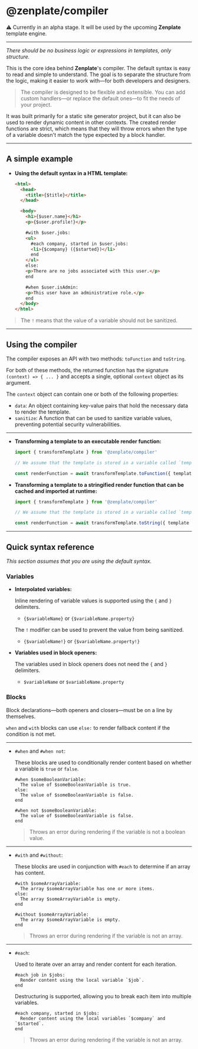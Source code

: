 # @zenplate/compiler

⚠️ Currently in an alpha stage. It will be used by the upcoming **Zenplate** template engine.

---

_There should be no business logic or expressions in templates, only structure._

This is the core idea behind **Zenplate**'s compiler. The default syntax is easy to read and simple to understand. The goal is to separate the structure from the logic, making it easier to work with—for both developers and designers.

> The compiler is designed to be flexible and extensible. You can add custom handlers—or replace the default ones—to fit the needs of your project.

It was built primarily for a static site generator project, but it can also be used to render dynamic content in other contexts. The created render functions are strict, which means that they will throw errors when the type of a variable doesn't match the type expected by a block handler.

---

## A simple example

- **Using the default syntax in a HTML template:**

  ```html
  <html>
    <head>
      <title>{$title}</title>
    </head>

    <body>
      <h1>{$user.name}</h1>
      <p>{$user.profile!}</p>

      #with $user.jobs:
      <ul>
        #each company, started in $user.jobs:
        <li>{$company} ({$started})</li>
        end
      </ul>
      else:
      <p>There are no jobs associated with this user.</p>
      end

      #when $user.isAdmin:
      <p>This user have an administrative role.</p>
      end
    </body>
  </html>
  ```
> The `!` means that the value of a variable should not be sanitized.

---

## Using the compiler

The compiler exposes an API with two methods: `toFunction` and `toString`.

For both of these methods, the returned function has the signature `(context) => { ... }` and accepts a single, optional `context` object as its argument.

  The `context` object can contain one or both of the following properties:

  - `data`: An object containing key-value pairs that hold the necessary data to render the template.
  - `sanitize`: A function that can be used to sanitize variable values, preventing potential security vulnerabilities.

---

- **Transforming a template to an executable render function:**

  ```js
  import { transformTemplate } from '@zenplate/compiler'

  // We assume that the template is stored in a variable called `template`.

  const renderFunction = await transformTemplate.toFunction({ template });
  ```

- **Transforming a template to a stringified render function that can be cached and imported at runtime:**

  ```js
  import { transformTemplate } from '@zenplate/compiler'

  // We assume that the template is stored in a variable called `template`.

  const renderFunction = await transformTemplate.toString({ template });
  ```

---

## Quick syntax reference

*This section assumes that you are using the default syntax.*

### Variables

- **Interpolated variables:**

  Inline rendering of variable values is supported using the `{` and `}` delimiters.

  - `{$variableName}` or `{$variableName.property}`

  The `!` modifier can be used to prevent the value from being sanitized.

  - `{$variableName!}` or `{$variableName.property!}`

- **Variables used in block openers:**

  The variables used in block openers does not need the `{` and `}` delimiters.

  - `$variableName` or `$variableName.property`

### Blocks

Block declarations—both openers and closers—must be on a line by themselves.

`when` and `with` blocks can use `else:` to render fallback content if the condition is not met.

---

- `#when` and `#when not`:

  These blocks are used to conditionally render content based on whether a variable is `true` or `false`.

  ```
  #when $someBooleanVariable:
    The value of $someBooleanVariable is true.
  else:
    The value of $someBooleanVariable is false.
  end
  ```

  ```
  #when not $someBooleanVariable:
    The value of $someBooleanVariable is false.
  end
  ```

  > Throws an error during rendering if the variable is not a boolean value.

---

- `#with` and `#without`:

  These blocks are used in conjunction with `#each` to determine if an array has content.

  ```
  #with $someArrayVariable:
    The array $someArrayVariable has one or more items.
  else:
    The array $someArrayVariable is empty.
  end
  ```

  ```
  #without $someArrayVariable:
    The array $someArrayVariable is empty.
  end
  ```

  > Throws an error during rendering if the variable is not an array.

---

- `#each`:

  Used to iterate over an array and render content for each iteration.

  ```
  #each job in $jobs:
    Render content using the local variable `$job`.
  end
  ```

  Destructuring is supported, allowing you to break each item into multiple variables.

  ```
  #each company, started in $jobs:
    Render content using the local variables `$company` and `$started`.
  end
  ```

  > Throws an error during rendering if the variable is not an array.